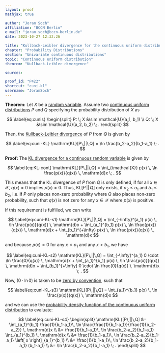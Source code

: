 ```yaml
---
layout: proof
mathjax: true

author: "Joram Soch"
affiliation: "BCCN Berlin"
e_mail: "joram.soch@bccn-berlin.de"
date: 2023-10-27 12:32:26

title: "Kullback-Leibler divergence for the continuous uniform distribution"
chapter: "Probability Distributions"
section: "Univariate continuous distributions"
topic: "Continuous uniform distribution"
theorem: "Kullback-Leibler divergence"

sources:

proof_id: "P422"
shortcut: "cuni-kl"
username: "JoramSoch"
---
```



**Theorem:** Let $X$ be a [random variable](/D/rvar). Assume two [continuous uniform distributions](/D/cuni) $P$ and $Q$ specifying the probability distribution of $X$ as

$$ \label{eq:cunis}
\begin{split}
P: \; X &\sim \mathcal{U}(a_1, b_1) \\
Q: \; X &\sim \mathcal{U}(a_2, b_2) \; .
\end{split}
$$

Then, the [Kullback-Leibler divergence](/D/kl) of $P$ from $Q$ is given by

$$ \label{eq:cuni-KL}
\mathrm{KL}[P\,||\,Q] = \ln \frac{b_2-a_2}{b_1-a_1} \; .
$$


**Proof:** The [KL divergence for a continuous random variable](/D/kl) is given by 

$$ \label{eq:KL-cont}
\mathrm{KL}[P\,||\,Q] = \int_{\mathcal{X}} p(x) \, \ln \frac{p(x)}{q(x)} \, \mathrm{d}x \; .
$$

This means that the KL divergence of $P$ from $Q$ is only defined, if for all $x \in \mathcal{X}$, $q(x) = 0$ implies $p(x) = 0$. Thus, $\mathrm{KL}[P\,\vert\vert\,Q]$ only exists, if $a_2 \leq a_1$ and $b_1 \leq b_2$, i.e. if $P$ only places non-zero probability where $Q$ also places non-zero probability, such that $q(x)$ is not zero for any $x \in \mathcal{X}$ where $p(x)$ is positive.

If this requirement is fulfilled, we can write

$$ \label{eq:cuni-KL-s1}
\mathrm{KL}[P\,||\,Q] = \int_{-\infty}^{a_1} p(x) \, \ln \frac{p(x)}{q(x)} \, \mathrm{d}x + \int_{a_1}^{b_1} p(x) \, \ln \frac{p(x)}{q(x)} \, \mathrm{d}x + \int_{b_1}^{+\infty} p(x) \, \ln \frac{p(x)}{q(x)} \, \mathrm{d}x
$$

and because $p(x) = 0$ for any $x < a_1$ and any $x > b_1$, we have

$$ \label{eq:cuni-KL-s2}
\mathrm{KL}[P\,||\,Q] = \int_{-\infty}^{a_1} 0 \cdot \ln \frac{0}{q(x)} \, \mathrm{d}x + \int_{a_1}^{b_1} p(x) \, \ln \frac{p(x)}{q(x)} \, \mathrm{d}x + \int_{b_1}^{+\infty} 0 \cdot \ln \frac{0}{q(x)} \, \mathrm{d}x \; .
$$

Now, $(0 \cdot \ln 0)$ is taken to be [zero by convention](/D/ent), such that

$$ \label{eq:cuni-KL-s3}
\mathrm{KL}[P\,||\,Q] = \int_{a_1}^{b_1} p(x) \, \ln \frac{p(x)}{q(x)} \, \mathrm{d}x
$$

and we can use the [probability density function of the continuous uniform distribution](/P/cuni-pdf) to evaluate:

$$ \label{eq:cuni-KL-s4}
\begin{split}
\mathrm{KL}[P\,||\,Q] &= \int_{a_1}^{b_1} \frac{1}{b_1-a_1}\, \ln \frac{\frac{1}{b_1-a_1}}{\frac{1}{b_2-a_2}} \, \mathrm{d}x \\
&= \frac{1}{b_1-a_1}\, \ln \frac{b_2-a_2}{b_1-a_1} \int_{a_1}^{b_1} \, \mathrm{d}x \\
&= \frac{1}{b_1-a_1}\, \ln \frac{b_2-a_2}{b_1-a_1} \left[ x \right]_{a_1}^{b_1} \\
&= \frac{1}{b_1-a_1}\, \ln \frac{b_2-a_2}{b_1-a_1} (b_1-a_1) \\
&= \ln \frac{b_2-a_2}{b_1-a_1} \; .
\end{split}
$$